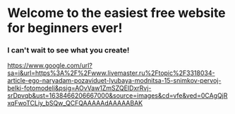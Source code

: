 # Welcome to the easiest free website for beginners ever!

### I can't wait to see what you create!
https://www.google.com/url?sa=i&url=https%3A%2F%2Fwww.livemaster.ru%2Ftopic%2F3318034-article-ego-naryadam-pozaviduet-lyubaya-modnitsa-15-snimkov-pervoj-belki-fotomodeli&psig=AOvVaw1ZmSZQEIDxrRvj-srDpvqb&ust=1638466206667000&source=images&cd=vfe&ved=0CAgQjRxqFwoTCLiy_bSQw_QCFQAAAAAdAAAAABAK
